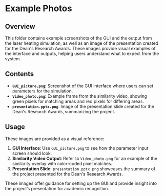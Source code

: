 # Example Photos

## Overview
This folder contains example screenshots of the GUI and the output from the laser heating simulation, as well as an image of the presentation created for the Dean's Research Awards. These images provide visual examples of the interface and outputs, helping users understand what to expect from the system.

## Contents
- **`GUI_picture.png`**: Screenshot of the GUI interface where users can set parameters for the simulation.
- **`Video_photo.png`**: Example frame from the similarity video, showing green pixels for matching areas and red pixels for differing areas.
- **`presentation.pptx.png`**: Image of the presentation slide created for the Dean's Research Awards, summarizing the project.

## Usage
These images are provided as a visual reference:

1. **GUI Interface**: Use `GUI_picture.png` to see how the parameter input screen should look.
2. **Similarity Video Output**: Refer to `Video_photo.png` for an example of the similarity overlay with color-coded pixel matches.
3. **Presentation Slide**: `presentation.pptx.png` showcases the summary of the project presented for the Dean's Research Awards.

These images offer guidance for setting up the GUI and provide insight into the project’s presentation for academic recognition.

